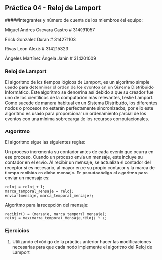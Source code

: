 ## Práctica 04 - Reloj de Lamport

#####Integrantes y número de cuenta de los miembros del equipo:

Miguel Andres Guevara Castro # 314091057

Erick Gonzalez Duran # 314271103

Rivas Leon Alexis # 314215323

Ángeles Martínez Ángela Janín # 314201009




### Reloj de Lamport

El algoritmo de los tiempos lógicos de Lamport, es un algoritmo simple usado para determinar el orden de los eventos en un Sistema Distribuido Informático. Este algoritmo se denomina así debido a que su creador fue uno de los científicos de la computación más relevantes, Leslie Lamport. Como sucede de manera habitual en un Sistema Distribuido, los diferentes nodos o procesos no estarán perfectamente sincronizados, por ello este algoritmo es usado para proporcionar un ordenamiento parcial de los eventos con una mínima sobrecarga de los recursos computacionales.

### Algoritmo

El algoritmo sigue las siguientes reglas:

Un proceso incrementa su contador antes de cada evento que ocurra en ese proceso.
Cuando un proceso envía un mensaje, este incluye su contador en el envío.
Al recibir un mensaje, se actualiza el contador del receptor si es necesario, al mayor entre su propio contador y la marca de tiempo recibida en dicho mensaje.
En pseudocódigo el algoritmo para enviar un mensaje es:
```
reloj = reloj + 1;
marca_temporal_mensaje = reloj;
enviar(mensaje, marca_temporal_mensaje);
```
Algoritmo para la recepción del mensaje:
```
recibir() = (mensaje, marca_temporal_mensaje);
reloj = max(marca_temporal_mensaje,reloj) + 1;
```

### Ejercicios

1. Utilizando el código de la práctica anterior hacer las modificaciones necesarias para que cada nodo implemente el algoritmo del Reloj de Lamport
